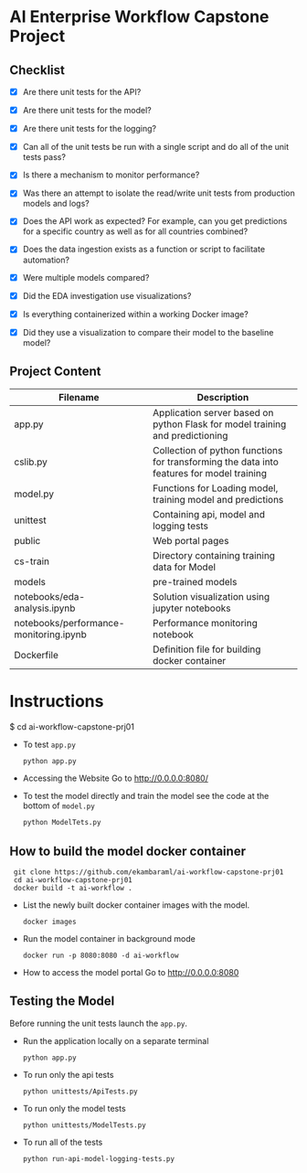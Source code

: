 # AI Enterprise Workflow Capstone Project


## Checklist
- [x] Are there unit tests for the API?

- [x] Are there unit tests for the model?

- [x] Are there unit tests for the logging?

- [x] Can all of the unit tests be run with a single script and do all of the unit tests pass? 

- [x] Is there a mechanism to monitor performance? 

- [x] Was there an attempt to isolate the read/write unit tests from production models and logs? 

- [x] Does the API work as expected? For example, can you get predictions for a specific country as well as for all countries combined? 

 - [x] Does the data ingestion exists as a function or script to facilitate automation? 

- [x] Were multiple models compared? 

- [x] Did the EDA investigation use visualizations? 

- [x] Is everything containerized within a working Docker image? 

- [x] Did they use a visualization to compare their model to the baseline model? 




## Project Content

| Filename |Description |
| --- | --- |
| app.py | Application server based on python Flask for model training and predictioning |
| cslib.py | Collection of python functions for transforming the data into features for model training |
| model.py | Functions for Loading model, training model and predictions |
| unittest| Containing api, model and logging tests |
| public | Web portal pages |
| cs-train | Directory containing training data for Model|
| models | pre-trained models |
| notebooks/eda-analysis.ipynb | Solution visualization using jupyter notebooks |
| notebooks/performance-monitoring.ipynb | Performance monitoring notebook |
| Dockerfile| Definition file for building docker container|



# Instructions

$ cd ai-workflow-capstone-prj01

* To test `app.py`
    ```bash
    python app.py
    ```

* Accessing the Website
  Go to http://0.0.0.0:8080/ 
  
    
* To test the model directly and train the model see the code at the bottom of `model.py`
    ```bash
    python ModelTets.py
    ```


## How to build the model docker container

```
 git clone https://github.com/ekambaraml/ai-workflow-capstone-prj01
 cd ai-workflow-capstone-prj01
 docker build -t ai-workflow .
```

* List the newly built docker container images with the model.
    ```
    docker images
    ```
* Run the model container in background mode
    ```
    docker run -p 8080:8080 -d ai-workflow
    ```

* How to access the model portal
    Go to http://0.0.0.0:8080


## Testing the Model
Before running the unit tests launch the `app.py`.

* Run the application locally on a separate terminal
  ```
  python app.py
  ```

* To run only the api tests
    ```
    python unittests/ApiTests.py
    ```

* To run only the model tests
    ```
    python unittests/ModelTests.py
    ```

* To run all of the tests
    ```
    python run-api-model-logging-tests.py
    ```

